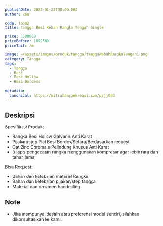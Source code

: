 ```yaml
---
publishDate: 2023-01-23T00:00:00Z
author: Zan

code: TG002
title: Tangga Besi Rebah Rangka Tengah Single

price: 1600000
priceBefore: 1899500
priceTail: /m

image: ~/assets/images/produk/tangga/tanggaRebahRangkaTengah1.png
category: Tangga
tags:
  - Tangga
  - Besi
  - Besi Hollow
  - Besi Bordess
 
metadata:
  canonical: https://mitrabangunkreasi.com/p/jj003
---
```


## Deskripsi

Spesifikasi Produk:
- Rangka Besi Hollow Galvanis Anti Karat
- Pijakan/step Plat Besi Bordes/Setara/Berdasarkan request
- Cat Zinc Chromate Pelindung Khusus Anti Karat
- 3 lapis pengecatan rangka menggunakan kompresor agar lebih rata dan tahan lama

Bisa Request:
- Bahan dan ketebalan material Rangka
- Bahan dan ketebalan pijakan/step tangga
- Material dan ornamen handrailing

## Note
- Jika mempunyai desain atau preferensi model sendiri, silahkan dikonsultasikan ke kami.